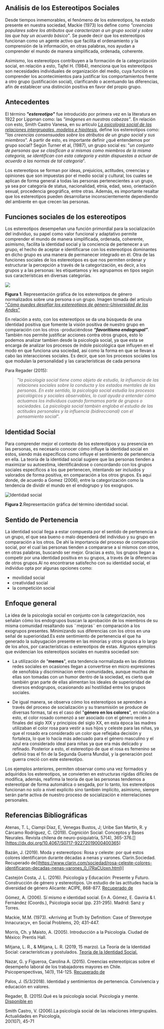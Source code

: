 ## Análisis de los Estereotipos Sociales

Desde tiempos inmemorables, el fenómeno de los estereotipos, ha estado presente en nuestra sociedad, Mackie (1973) los define como _"creencias populares sobre los atributos que caracterizan a un grupo social y sobre las que hay un acuerdo básico"_. Se puede decir que los estereotipos funcionan como un agente activo que facilita el ordenamiento y la comprensión de la información, en otras palabras, nos ayudan a comprender el mundo de manera simplificada, ordenada, coherente. 

Asimismo, los estereotipos contribuyen  a la formación de la categorización social, en relación a esto, Tajfel H. (1984), menciona que los estereotipos son necesidades individuales de organización del medio, cuya función es comprender los acontecimientos para justificar los comportamientos frente a otro grupo (justificación social), clarificando o acentuando las diferencias, afín de establecer una distinción positiva en favor del propio grupo. 

## Antecedentes

El término **_"estereotipo"_** fue introducido por primera vez en la literatura en 1922 por Lippman como: las _"imágenes en nuestras cabezas"_. En relación con esto, Smith Castro Vanesa, en su artículo [_La psicología social de las relaciones intergrupales,
modelos e hipótesis_](https://dialnet.unirioja.es/servlet/articulo?codigo=4794922), define los estereotipos como: "_las creencias consensuadas sobre los atributos de un grupo social y sus miembros_". A partir de esto, es importante definir ¿qué entendemos por grupo social? Según Turner et al, (1987), un grupo social es: "_un conjunto de personas que se clasifican a sí mismas como miembros de la misma categoría, se identifican con esta categoría y están dispuestas a actuar de acuerdo a las normas de tal categoría_".

Los estereotipos se forman por ideas, prejuicios, actitudes, creencias y opiniones que son impuestas por el medio social y cultural, los cuales se aplican de forma general a todas las personas pertenecientes a un grupo, ya sea por categoría de status, nacionalidad, etnia, edad, sexo, orientación sexual, procedencia geográfica, entre otras. Además, es importante resaltar que los estereotipos pueden desarrollarse inconscientemente dependiendo del ambiente en que crecen las personas.

## Funciones sociales de los estereotipos
  
Los estereotipos desempeñan una función primordial para la socialización del individuo, su papel como valor funcional y adaptativo permite comprender el mundo de manera simplificada, ordenada, coherente, asimismo, facilita la identidad social y la conciencia de pertenecer a un grupo, el hecho de aceptar e identificarse con los estereotipos dominantes en dicho grupo es una manera de permanecer integrado en él. Otra de las funciones sociales de los estereotipos es que nos permiten ordenar y estructurar la percepción a través de la categorización, es decir, a los grupos y a las personas: les etiquetamos y les agrupamos en tipos según sus características en diversas categorías. 
                                                 
![](https://decanaturadeestudiantes.uniandes.edu.co/sites/default/files/Deportes/Banner/Diversidad/como-puedes-desafiar-los-estereotipos-de-genero-640x480.jpg)

**Figura 1**. Representación gráfica de los estereotipos de género normalizados sobre una persona o un grupo. Imagen tomada del artículo  ["_Cómo puedes desafiar los estereotipos de género-Universidad de los Andes_"](https://decanaturadeestudiantes.uniandes.edu.co/como-puedes-desafiar-los-estereotipos-de-genero)

En relación a esto, con los estereotipos se da una búsqueda de una identidad positiva que fomente la visión positiva de nuestro grupo en comparación con los otros -produciéndose **_“favoritismo endogrupal”_**.  También nos permite justificar acciones  contra otros grupos, esto lo podemos analizar tambien desde la psicología social, ya que esta se encarga de  analizar los procesos de índole psicológica que influyen en el modo en que funciona una sociedad, así como la forma en que se llevan a cabo las interacciones sociales. Es decir, que son los procesos sociales los que modulan la personalidad y las características de cada persona

Para  Regader (2015):
> "_la psicología social tiene como objeto de estudio, la influencia de las relaciones sociales sobre la conducta y los estados mentales de las personas.
> En este sentido, la psicología social estudia los procesos psicológicos y sociales observables, lo cual ayuda a entender cómo actuamos los individuos cuando formamos parte de grupos o sociedades. La psicología social también engloba el estudio de las actitudes personales y la influencia (bidireccional) con el pensamiento social_".

## Identidad Social

Para comprender mejor el contexto de los estereotipos y su presencia en las personas, es necesario conocer cómo influye la identidad social en estos, siendo más específicos como influye el sentimiento de pertenencia en ella. La teoría de la identidad social sugiere que las personas tienden a maximizar su autoestima, identificándose o concordando con los grupos sociales específicos a los que pertenecen, intentando ser incluidos y valorados de forma positiva, en comparación a los otros grupos. Es aquí donde, de acuerdo a Gomez (2006), entre la categorización como la tendencia de dividir el mundo en el endogrupo y los exogrupos.

![Identidad social](https://user-images.githubusercontent.com/129440797/232949870-ca92f3c3-bf55-4ed5-b7da-63ced898e62b.jpeg)

**Figura 2**.Representación gráfica del término identidad social.

## Sentido de Pertenencia

La identidad social llega a estar compuesta por el sentido de pertenencia a un grupo, el que sea bueno o malo dependerá del individuo y su grupo en comparación a los otros. De ahí la importancia del proceso de comparación social, por el cual las personas tienden a compararse a sí mismos con otros, en otras palabras, buscando ser mejor. Gracias a esto, los grupos llegan a competir por una identidad positiva en su grupos, a través de la diferencias de otros grupos.Al no encontrarse satisfecho con su identidad social, el individuo opta por algunas opciones como:

- movilidad social
- creatividad social 
- la competición social 

## Enfoque general

La idea de la psicología social en conjunto con la categorización, nos señalan cómo los endogrupos  buscan la aprobación de los miembros de su misma comunidad resaltando sus ¨mejoras¨ en comparación a los exogrupos presentes. Minimizando sus diferencias con los otros en una señal de superioridad.Es este sentimiento de pertenencia el que ha generado la subyugación presente en las minorías y otros grupos a lo largo de los años, por características o estereotipos de estas. 
Algunos ejemplos que evidencian los estereotipos sociales en nuestra sociedad son:

- La utilización de "**memes**", esta tendencia normalizada en las distintas redes sociales en ocasiones llegan a convertirse en micro expresiones de xenofobia y discriminacion entre comunidades, aunque muchas de ellas son tomadas con un humor dentro de la sociedad, es cierto que también gran parte de ellas alimentan los ideales de superioridad de diversos endogrupos, ocasionando así hostilidad entre los grupos sociales.

- De igual manera, se observa cómo los estereotipos se aprenden a través del proceso de socialización y su transmisión se produce de diversas formas, tal es el caso del "**género en los colores**", en relación a esto, el color rosado comenzó a ser asociado con el género recién a finales del siglo XIX y principios del siglo XX, en esta época las madres utilizaban el color rosa para vestir a sus hijos y celeste para las niñas, ya que el rosado era considerado un color que reflejaba decisión y fortaleza, lo que lo hacía más adecuado para el género masculino y el azul era considerado ideal para niñas ya que era más delicado y refinado. Posterior a esto, el estereotipo de que el rosa es femenino se definió tras el fin de la Segunda Guerra Mundial, y la generación post guerra creció con este estereotipo. 

Los ejemplos anteriores, permiten observar como una vez formados y adquiridos los estereotipos, se convierten en estructuras rígidas difíciles de modifica, además, reafirma la teoria de que las personas tendemos a  estereotipar de forma automática o sesgada, por lo tanto, los estereotipos funcionan no solo a nivel explícito sino también implícito, asimismo, siempre serán  parte activa de nuestro proceso de socialización e  interrelaciones personales.

## Referencias Bibliográficas

Atenas, T. L, Ciampi Díaz, E, Venegas Bustos, J; Uribe San Martín, R. y Cárcamo Rodríguez, C. (2019). Cognición Social: Conceptos y Bases Neurales. Revista chilena de neuro-psiquiatría, 57(4), 365-376.[][https://dx.doi.org/10.4067/S0717-92272019000400365]

Bazán, J. (2019). Moda y estereotipos: Rosa y celeste: por qué estos colores identificaron durante décadas a nenas y varones. Clarín.Sociedad. Recuperado de[(https://www.clarin.com/sociedad/rosa-celeste-colores-identificaron-decadas-nenas-varones_0_l7RaCUoxn.html)]

Castejón Costa, J. L. (2016). Psicología y Educación: Presente y Futuro. Construcción de género y estereotipos. Un estudio de las actitudes hacia la diversidad de género Alicante: ACIPE, 868-877. [Recuperado de](https://rua.ua.es/dspace/bitstream/10045/63764/1/Psicologia-y-educacion_102.pdf)

Gómez, A. (2006). Sí mismo e identidad social. En A. Gómez, E. Gaviria & I. Fernández (Coords.), Psicología social (pp. 231-295). Madrid: Sanz y Torres.

Mackie, M.M. (1973). «Arriving at Truth by Definition: Case of Stereotype Innacuracy», en Social Problems, 20; 431-447.

Morris, Ch. y Maisto, A. (2005). Introducción a la Psicología. Ciudad de México: Prentis Hall.

Mitjana, L. R., & Mitjana, L. R. (2019, 15 marzo). La Teoría de la Identidad Social: características y postulados. [Teoría de la Identidad Social.](https://psicologiaymente.com/social/teoria-identidad-social)

Nazar, G. y Figueroa, Carolina A. (2015). Creencias estereotípicas sobre el desempeño laboral de los trabajadores mayores en Chile. Psicoperspectivas, 14(1), 114-125. [Recuperado de](https://dx.doi.org/10.5027/psicoperspectivas-Vol14-Issue1-fulltext-435)

Palos, J. (5/3/2018). Identidad y sentimientos de pertenencia. Convivencia y educación en valores. 

Regader, B. (2015).Qué es la psicología social. Psicología y mente. [Disponible en](https://psicologiaymente.com/social/psicologia-social)

Smith Castro, V. (2006).La psicología social de las relaciones intergrupales. Actualidades en Psicología,  
20(107), 45-71

